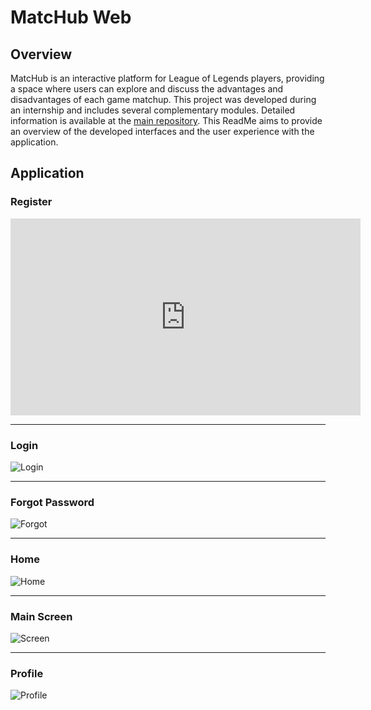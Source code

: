 # MatcHub Web

## Overview

MatcHub is an interactive platform for League of Legends players, providing a space where users can explore and discuss the advantages and disadvantages of each game matchup. This project was developed during an internship and includes several complementary modules. Detailed information is available at the [main repository](https://github.com/tarcidio/matchub). This ReadMe aims to provide an overview of the developed interfaces and the user experience with the application.

## Application

### Register

<iframe width="560" height="315" src="https://www.youtube.com/watch?v=hcu2P-2pc50&list=PLp_jKiMekEMARL6Nt7IrfuCg6Y9INYrZ9&index=1" frameborder="0" allow="accelerometer; autoplay; clipboard-write; encrypted-media; gyroscope; picture-in-picture" allowfullscreen></iframe>

---

### Login

![Login](/matchub-web/demo/login.png)

---

### Forgot Password

![Forgot](/matchub-web/demo/forgot.png)

---

### Home

![Home](/matchub-web/demo/home.png)

---

### Main Screen

![Screen](/matchub-web/demo/screen.png)

---

### Profile

![Profile](/matchub-web/demo/profile.png)